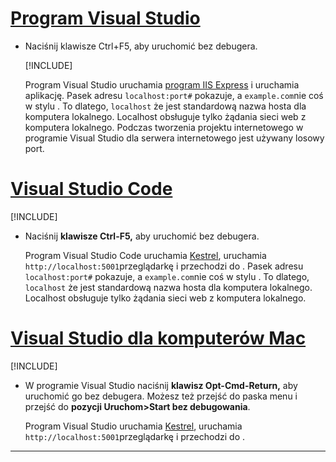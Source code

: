 # <a name="visual-studio"></a>[Program Visual Studio](#tab/visual-studio)

* Naciśnij klawisze Ctrl+F5, aby uruchomić bez debugera.

  [!INCLUDE[](~/includes/trustCertVS.md)]

  Program Visual Studio uruchamia [program IIS Express](/iis/extensions/introduction-to-iis-express/iis-express-overview) i uruchamia aplikację. Pasek adresu `localhost:port#` pokazuje, a `example.com`nie coś w stylu . To dlatego, `localhost` że jest standardową nazwa hosta dla komputera lokalnego. Localhost obsługuje tylko żądania sieci web z komputera lokalnego. Podczas tworzenia projektu internetowego w programie Visual Studio dla serwera internetowego jest używany losowy port.
 
# <a name="visual-studio-code"></a>[Visual Studio Code](#tab/visual-studio-code)

  [!INCLUDE[](~/includes/trustCertVSC.md)]

* Naciśnij **klawisze Ctrl-F5,** aby uruchomić bez debugera.

  Program Visual Studio Code uruchamia [Kestrel](xref:fundamentals/servers/kestrel), uruchamia `http://localhost:5001`przeglądarkę i przechodzi do . Pasek adresu `localhost:port#` pokazuje, a `example.com`nie coś w stylu . To dlatego, `localhost` że jest standardową nazwa hosta dla komputera lokalnego. Localhost obsługuje tylko żądania sieci web z komputera lokalnego.

  
# <a name="visual-studio-for-mac"></a>[Visual Studio dla komputerów Mac](#tab/visual-studio-mac)

  [!INCLUDE[](~/includes/trustCertMac.md)]

* W programie Visual Studio naciśnij **klawisz Opt-Cmd-Return,** aby uruchomić go bez debugera. Możesz też przejść do paska menu i przejść do **pozycji Uruchom>Start bez debugowania**.

  Program Visual Studio uruchamia [Kestrel](xref:fundamentals/servers/kestrel), uruchamia `http://localhost:5001`przeglądarkę i przechodzi do .

<!-- End of VS tabs -->

---
